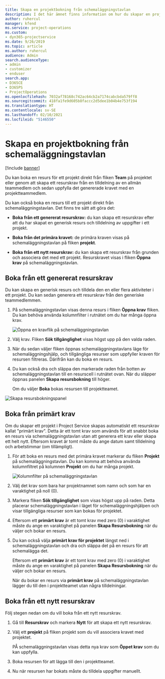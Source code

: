 ```yaml
---
title: Skapa en projektbokning från schemaläggningstavlan
description: I det här ämnet finns information om hur du skapar en projektbokning från schemaläggningstavlan.
author: ruhercul
manager: kfend
ms.service: project-operations
ms.custom:
- dyn365-projectservice
ms.date: 9/26/2019
ms.topic: article
ms.author: ruhercul
audience: Admin
search.audienceType:
- admin
- customizer
- enduser
search.app:
- D365CE
- D365PS
- ProjectOperations
ms.openlocfilehash: 7032af78168c742ac64cb2a7174cabcbda579ff8
ms.sourcegitcommit: 418fa1fe9d605b8faccc2d5dee1b04b4e753f194
ms.translationtype: HT
ms.contentlocale: sv-SE
ms.lasthandoff: 02/10/2021
ms.locfileid: "5146550"
---
```

# <a name="create-a-project-booking-from-the-schedule-board"></a>Skapa en projektbokning från schemaläggningstavlan

[!include [banner](../includes/psa-now-project-operations.md)]

Du kan boka en resurs för ett projekt direkt från fliken **Team** på projektet eller genom att skapa ett resurskrav från en tilldelning av en allmän teammedlem och sedan uppfylla det genererade kravet med en projektteammedlem.

Du kan också boka en resurs till ett projekt direkt från schemaläggningstavlan. Det finns tre sätt att göra det:

- **Boka från ett genererat resurskrav:** du kan skapa ett resurskrav efter att du har skapat en generisk resurs och tilldelning av uppgifter i ett projekt.

- **Boka från det primära kravet:** de primära kraven visas på schemaläggningstavlan på fliken **projekt**. 

- **Boka från ett nytt resurskrav:** du kan skapa ett resurskrav från grunden och associera det med ett projekt. Resurskravet visas i fliken **Öppna krav** på schemaläggningstavlan.

## <a name="book-from-a-generated-resource-requirement"></a>Boka från ett genererat resurskrav

Du kan skapa en generisk resurs och tilldela den en eller flera aktiviteter i ett projekt. Du kan sedan generera ett resurskrav från den generiske teammedlemmen. 

1.  På schemaläggningstavlan visas denna resurs i fliken **Öppna krav** fliken. Du kan behöva använda kolumnfilter i rutnätet om du har många öppna krav. 

    ![Öppna en kravflik på schemaläggningstavlan](media/FAQ-Project-Booking-Schedule-Board-1.png "Skärmbild på tabell för bokningar och tilldelningar")

2. Välj krav. Fliken **Sök tillgänglighet** visas högst upp på den valda raden.
 
3. När du sedan väljer fliken öppnas schemaläggningstavlans läge för schemaläggningshjälp, och tillgängliga resurser som uppfyller kraven för resursen filtreras. Därifrån kan du boka en resurs.

4. Du kan också dra och släppa den markerade raden från botten av schemaläggningstavlan till en resurscell i rutnätet ovan. När du släpper öppnas panelen **Skapa resursbokning** till höger.

    Om du väljer **Boka** bokas resursen till projektteamet.

![Skapa resursbokningspanel](media/FAQ-Project-Booking-Schedule-Board-6.png "")
 

## <a name="book-from-the-primary-requirement"></a>Boka från primärt krav

Om du skapar ett projekt i Project Service skapas automatiskt ett resurskrav kallat "primärt krav". Detta är ett tomt krav som används för att snabbt boka en resurs via schemaläggningstavlan utan att generera ett krav eller skapa ett helt nytt. Eftersom kravet är tomt måste du ange datum samt tilldelning och arbetstimmar (om tillämpligt). 

1. För att boka en resurs med det primära kravet markerar du fliken **Projekt** på schemaläggningstavlan. Du kan komma att behöva använda kolumnfiltret på kolumnen **Projekt** om du har många projekt.

   ![Kolumnfilter på schemaläggningstavlan](media/FAQ-Project-Booking-Schedule-Board-2.png "Skärmbild på tabell för bokningar och tilldelningar")

2. Välj det krav som bara har projektnamnet som namn och som har en varaktighet på noll (0).

3. Markera fliken **Sök tillgänglighet** som visas högst upp på raden. Detta placerar schemaläggningstavlan i läget för schemaläggningshjälpen och visar tillgängliga resurser som kan bokas för projektet.

4. Eftersom ett **primärt krav** är ett tomt krav med zero (0) i varaktighet måste du ange en varaktighet på panelen **Skapa Resursbokning** när du väljer och bokar en resurs.

5. Du kan också välja **primärt krav för projektet** längst ned i schemaläggningstavlan och dra och släppa det på en resurs för att schemalägga det.
 
    Eftersom ett **primärt krav** är ett tomt krav med zero (0) i varaktighet måste du ange en varaktighet på panelen **Skapa Resursbokning** när du väljer och bokar en resurs.
 
    När du bokar en resurs via **primärt krav** på schemaläggningstavlan lägger du till den i projektteamet utan några tilldelningar.
 
## <a name="book-from-a-new-resource-requirement"></a>Boka från ett nytt resurskrav
Följ stegen nedan om du vill boka från ett nytt resurskrav. 

1. Gå till **Resurskrav** och markera **Nytt** för att skapa ett nytt resurskrav.

2. Välj ett **projekt** på fliken projekt som du vill associera kravet med projektet.
 
    PÅ schemaläggningstavlan visas detta nya krav som **Öppet krav** som du kan uppfylla.

3. Boka resursen för att lägga till den i projektteamet.

4. Nu när resursen har bokats måste du tilldela uppgifter manuellt.

